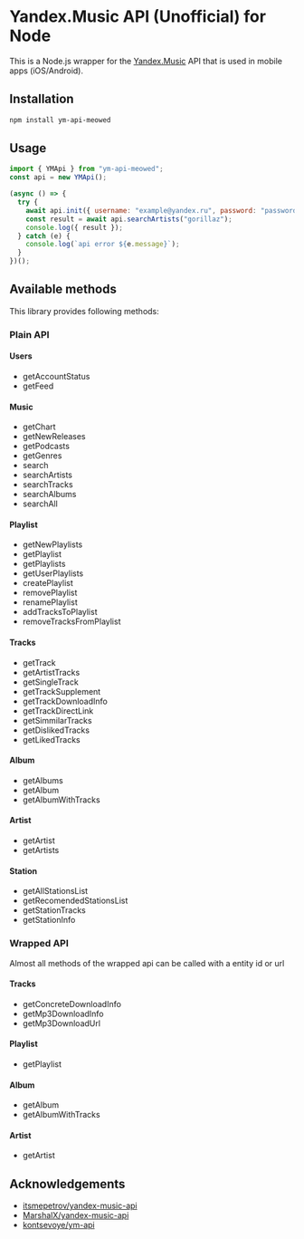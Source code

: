 # Yandex.Music API (Unofficial) for Node

This is a Node.js wrapper for the [Yandex.Music](http://music.yandex.ru/) API that is used in mobile apps (iOS/Android).

## Installation

```sh
npm install ym-api-meowed
```

## Usage

```js
import { YMApi } from "ym-api-meowed";
const api = new YMApi();

(async () => {
  try {
    await api.init({ username: "example@yandex.ru", password: "password" });
    const result = await api.searchArtists("gorillaz");
    console.log({ result });
  } catch (e) {
    console.log(`api error ${e.message}`);
  }
})();
```

## Available methods

This library provides following methods:

### Plain API

#### Users

- getAccountStatus
- getFeed

#### Music

- getChart
- getNewReleases
- getPodcasts
- getGenres
- search
- searchArtists
- searchTracks
- searchAlbums
- searchAll

#### Playlist

- getNewPlaylists
- getPlaylist
- getPlaylists
- getUserPlaylists
- createPlaylist
- removePlaylist
- renamePlaylist
- addTracksToPlaylist
- removeTracksFromPlaylist

#### Tracks

- getTrack
- getArtistTracks
- getSingleTrack
- getTrackSupplement
- getTrackDownloadInfo
- getTrackDirectLink
- getSimmilarTracks
- getDislikedTracks
- getLikedTracks

#### Album

- getAlbums
- getAlbum
- getAlbumWithTracks

#### Artist

- getArtist
- getArtists

#### Station

- getAllStationsList
- getRecomendedStationsList
- getStationTracks
- getStationInfo

### Wrapped API

Almost all methods of the wrapped api can be called with a entity id or url

#### Tracks

- getConcreteDownloadInfo
- getMp3DownloadInfo
- getMp3DownloadUrl

#### Playlist

- getPlaylist

#### Album

- getAlbum
- getAlbumWithTracks

#### Artist

- getArtist

## Acknowledgements

- [itsmepetrov/yandex-music-api](https://github.com/itsmepetrov/yandex-music-api)
- [MarshalX/yandex-music-api](https://github.com/MarshalX/yandex-music-api)
- [kontsevoye/ym-api](https://github.com/kontsevoye/ym-api)
